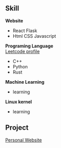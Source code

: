 


## Skill

**Website**  
* React Flask  
* Html CSS Javascript  

**Programing Language**  
[Leetcode profile](https://leetcode.com/tomatokillerotk/)  
* C++  
* Python  
* Rust  


**Machine Learning**  
* learning  

**Linux kernel**  
* learning 

## Project 
[Personal Website](https://tomatokillerotk.github.io/)

